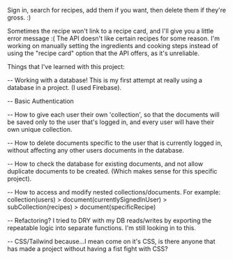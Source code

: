 Sign in, search for recipes, add them if you want, then delete them if they're gross. :)

Sometimes the recipe won't link to a recipe card, and I'll give you a little error message :(
The API doesn't like certain recipes for some reason. I'm working on manually setting the ingredients and cooking steps instead of using the "recipe card" option that the API offers, as it's unreliable. 

Things that I've learned with this project:

-- Working with a database! This is my first attempt at really using a database in a project. (I used Firebase).

-- Basic Authentication

-- How to give each user their own 'collection', so that the documents will be saved only to the user that's logged in, and every user will have their own unique collection. 

-- How to delete documents specific to the user that is currently logged in, without affecting any other users documents in the database. 

-- How to check the database for existing documents, and not allow duplicate documents to be created. (Which makes sense for this specific project).

-- How to access and modify nested collections/documents. For example: collection(users) > document(currentlySignedInUser) > subCollection(recipes) > document(specificRecipe)

-- Refactoring? I tried to DRY with my DB reads/writes by exporting the repeatable logic into separate functions. I'm still looking in to this. 

-- CSS/Tailwind because...I mean come on it's CSS, is there anyone that has made a project without having a fist fight with CSS?
